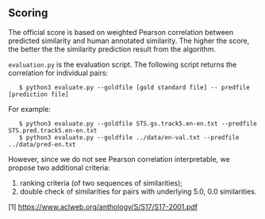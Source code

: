 Scoring
-------

The official score is based on weighted Pearson correlation between predicted similarity and human annotated similarity. The higher the score, the better the the similarity prediction result from the algorithm.

`evaluation.py` is the evaluation script. The following script returns the correlation for individual pairs:


       $ python3 evaluate.py --goldfile [gold standard file] -- predfile [prediction file]
       
For example:

       $ python3 evaluate.py --goldfile STS.gs.track5.en-en.txt --predfile STS.pred.track5.en-en.txt
       $ python3 evaluate.py --goldfile ../data/en-val.txt --predfile ../data/pred-en.txt


However, since we do not see Pearson correlation interpretable, we propose two additional criteria:
1. ranking criteria (of two sequences of similarities);
2. double check of similarities for pairs with underlying 5.0, 0.0 similarities.



[1] <https://www.aclweb.org/anthology/S/S17/S17-2001.pdf>